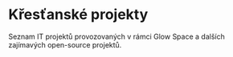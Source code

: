 # Křesťanské projekty
Seznam IT projektů provozovaných v rámci Glow Space a dalších zajímavých open-source projektů.
